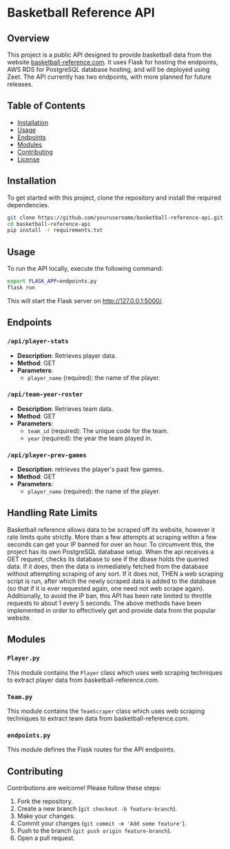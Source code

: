 # Basketball Reference API

## Overview

This project is a public API designed to provide basketball data from the website [basketball-reference.com](https://www.basketball-reference.com). It uses Flask for hosting the endpoints, AWS RDS for PostgreSQL database hosting, and will be deployed using Zeet. The API currently has two endpoints, with more planned for future releases.

## Table of Contents

- [Installation](#installation)
- [Usage](#usage)
- [Endpoints](#endpoints)
- [Modules](#modules)
- [Contributing](#contributing)
- [License](#license)

## Installation

To get started with this project, clone the repository and install the required dependencies.

```bash
git clone https://github.com/yourusername/basketball-reference-api.git
cd basketball-reference-api
pip install -r requirements.txt
```

## Usage
To run the API locally, execute the following command:

```bash
export FLASK_APP=endpoints.py
flask run
```
This will start the Flask server on http://127.0.0.1:5000/.

## Endpoints

### `/api/player-stats`

- **Description**: Retrieves player data.
- **Method**: GET
- **Parameters**: 
  - `player_name` (required): the name of the player.

### `/api/team-year-roster`

- **Description**: Retrieves team data.
- **Method**: GET
- **Parameters**: 
  - `team_id` (required): The unique code for the team.
  - `year` (required): the year the team played in.

### `/api/player-prev-games`

- **Description**: retrieves the player's past few games.
- **Method**: GET
- **Parameters**:
  - `player_name` (required): the name of the player.

## Handling Rate Limits

Basketball reference allows data to be scraped off its website, however it rate limits quite strictly. More than a few attempts
at scraping within a few seconds can get your IP banned for over an hour. To circumvent this, the project has its own PostgreSQL
database setup. When the api receives a GET request, checks its database to see if the dbase holds the queried data. If it does,
then the data is immediately fetched from the database without attempting scraping of any sort. If it does not, THEN a web
scraping script is run, after which the newly scraped data is added to the database (so that if it is ever requested again, one
need not web scrape again).
Additionally, to avoid the IP ban, this API has been rate limited to throttle requests to about 1 every 5 seconds.
The above methods have been implemented in order to effectively get and provide data from the popular website.

## Modules

### `Player.py`

This module contains the `Player` class which uses web scraping techniques to extract player data from basketball-reference.com.

### `Team.py`

This module contains the `TeamScraper` class which uses web scraping techniques to extract team data from basketball-reference.com.

### `endpoints.py`

This module defines the Flask routes for the API endpoints.

## Contributing

Contributions are welcome! Please follow these steps:

1. Fork the repository.
2. Create a new branch (`git checkout -b feature-branch`).
3. Make your changes.
4. Commit your changes (`git commit -m 'Add some feature'`).
5. Push to the branch (`git push origin feature-branch`).
6. Open a pull request.

